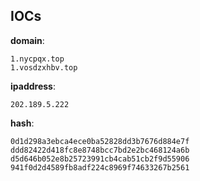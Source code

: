 
## IOCs

__domain__:

```text
1.nycpqx.top
1.vosdzxhbv.top
```
__ipaddress__:

```text
202.189.5.222
```
__hash__:

```text
0d1d298a3ebca4ece0ba52828dd3b7676d884e7f
ddd82422d418fc8e8748bcc7bd2e2bc468124a6b
d5d646b052e8b25723991cb4cab51cb2f9d55906
941f0d2d4589fb8adf224c8969f74633267b2561
```